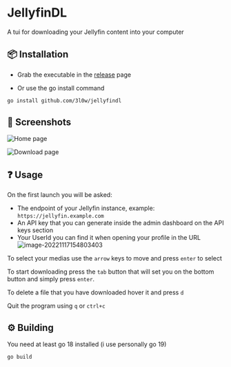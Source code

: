 # JellyfinDL

A tui for downloading your Jellyfin content into your computer


## :package: Installation

* Grab the executable in the [release](https://github.com/3l0w/jellyfindl/releases) page

* Or use the go install command

```bash
go install github.com/3l0w/jellyfindl
```

## :camera_flash: Screenshots

![Home page](https://i.imgur.com/S9JjsVw.png)

![Download page](https://i.imgur.com/Z9p9BXD.png)

## :question: Usage

On the first launch you will be asked: 

*  The endpoint of your Jellyfin instance, example: `https://jellyfin.example.com`
* An API key that you can generate inside the admin dashboard on the API keys section
* Your UserId you can find it when opening your profile in the URL
  ![image-20221117154803403](https://i.imgur.com/MNsBEEJ.png)

To select your medias use the `arrow` keys to move and press `enter` to select

To start downloading press the `tab` button that will set you on the bottom button and simply press `enter`.

To delete a file that you have downloaded hover it and press `d`

Quit the program using `q` or `ctrl+c`

## :gear: Building

You need at least go 18 installed (i use personally go 19)

```bash
go build
```